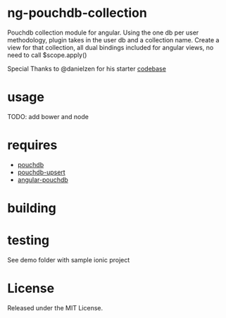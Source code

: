 # ng-pouchdb-collection
Pouchdb collection module for angular.  Using the one db per user methodology, plugin takes in the user db and a collection name.  Create a view for that collection, all dual bindings included for angular views, no need to call $scope.apply() 

Special Thanks to @danielzen for his starter [codebase](https://github.com/danielzen/ng-pouchdb)

# usage
  TODO: add bower and node 

# requires
  * [pouchdb](https://github.com/pouchdb/pouchdb)
  * [pouchdb-upsert](https://github.com/pouchdb/upsert)
  * [angular-pouchdb](https://github.com/angular-pouchdb/angular-pouchdb)

# building


# testing
  See demo folder with sample ionic project

# License

Released under the MIT License.

